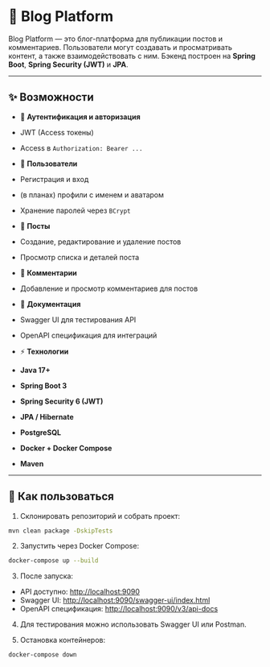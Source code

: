 # 📝 Blog Platform


Blog Platform — это блог-платформа для публикации постов и комментариев.
Пользователи могут создавать и просматривать контент, а также взаимодействовать с ним.
Бэкенд построен на **Spring Boot**, **Spring Security (JWT)** и **JPA**.


---


## ✨ Возможности


- 🔐 **Аутентификация и авторизация**
- JWT (Access токены)
- Access в `Authorization: Bearer ...`


- 👤 **Пользователи**
- Регистрация и вход
- (в планах) профили с именем и аватаром
- Хранение паролей через `BCrypt`


- 📝 **Посты**
- Создание, редактирование и удаление постов
- Просмотр списка и деталей поста


- 💬 **Комментарии**
- Добавление и просмотр комментариев для постов


- 📖 **Документация**
- Swagger UI для тестирования API
- OpenAPI спецификация для интеграций


- ⚡ **Технологии**
- **Java 17+**
- **Spring Boot 3**
- **Spring Security 6 (JWT)**
- **JPA / Hibernate**
- **PostgreSQL**
- **Docker + Docker Compose**
- **Maven**


---


## 🚀 Как пользоваться


1. Склонировать репозиторий и собрать проект:
```bash
mvn clean package -DskipTests
```
2. Запустить через Docker Compose:
```bash
docker-compose up --build
```
3. После запуска:
- API доступно: [http://localhost:9090](http://localhost:9090)
- Swagger UI: [http://localhost:9090/swagger-ui/index.html](http://localhost:9090/swagger-ui/index.html)
- OpenAPI спецификация: [http://localhost:9090/v3/api-docs](http://localhost:9090/v3/api-docs)


4. Для тестирования можно использовать Swagger UI или Postman.


5. Остановка контейнеров:
```bash
docker-compose down
```
